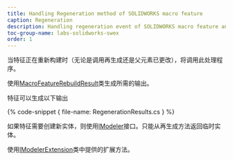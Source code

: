 ```yaml
---
title: Handling Regeneration method of SOLIDWORKS macro feature
caption: Regeneration
description: Handling regeneration event of SOLIDWORKS macro feature and returning bodies or errors to drive the behavior using SwEx.MacroFeature framework
toc-group-name: labs-solidworks-swex
order: 1
---
```

当特征正在重新构建时（无论是调用再生成还是父元素已更改），将调用此处理程序。

使用[MacroFeatureRebuildResult](https://docs.codestack.net/swex/macro-feature/html/T_CodeStack_SwEx_MacroFeature_Base_MacroFeatureRebuildResult.htm)类生成所需的输出。

特征可以生成以下输出

{% code-snippet { file-name: RegenerationResults.cs } %}

如果特征需要创建新实体，则使用[IModeler](https://help.solidworks.com/2017/english/api/sldworksapi/solidworks.interop.sldworks~solidworks.interop.sldworks.imodeler.html)接口。只能从再生成方法返回临时实体。

使用[IModelerExtension](https://docs.codestack.net/swex/macro-feature/html/T_SolidWorks_Interop_sldworks_ModelerEx.htm)类中提供的扩展方法。
